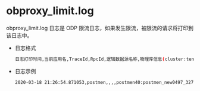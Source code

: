 # obproxy_limit.log
<!-- 环境中查看无数据,无法判断是否需要更新 -->
obproxy_limit.log 日志是 ODP 限流日志，如果发生限流，被限流的请求将打印到该日志中。

* 日志格式

  ```bash
  日志打印时间,当前应用名,TraceId,RpcId,逻辑数据源名称,物理库信息(cluster:tenant:database),数据库类型(OB/RDS),逻辑表名,物理表名,SQL 命令(COM_QUERY、COM_STMT_PREPARE 等),SQL 类型(CRUD),限流状态(RUNNING/OBSERVE),SQL,限流规则名称
  ```

* 日志示例

  ```bash
  2020-03-18 21:26:54.871053,postmen,,,,postmen40:postmen_new0497_3279:postmen_r497,OB_MYSQL,,postmen_push_msg_4977,COM_QUERY,SELECT,RUNNING,SELECT    id%2C    gmt_create%2C    gmt_modified%2C    msg_id%2C    principal_id%2C    app_name%2C    target_utdid%2C    biz_id%2C    host%2C    status%2C    expire_time%2C    msg_data   FROM    postmen_push_msg_4977   WHERE    principal_id = 'W/jEKoLOxnwDABWmhzjgmK1V' AND    app_name = 'KOUBEI' AND    expire_time > 1584538014858 AND    status = 1,LIMIT_RULE_1
  ```
